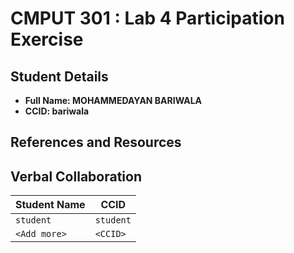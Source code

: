 # CMPUT 301 : Lab 4 Participation Exercise

## Student Details

- **Full Name: MOHAMMEDAYAN BARIWALA** 
- **CCID: bariwala** 

## References and Resources


## Verbal Collaboration

| Student Name | CCID      |
| ------------ | --------- |
| `student`    | `student` |
| `<Add more>` | `<CCID>`  |
